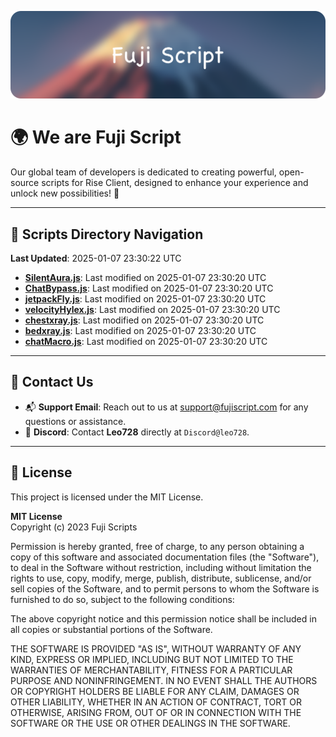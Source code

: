 ![Banner](.github/b.webp)

# 🌍 **We are Fuji Script**

Our global team of developers is dedicated to creating powerful, open-source scripts for Rise Client, designed to enhance your experience and unlock new possibilities! 🌟

---
<!-- SCRIPTS_NAVIGATION_START -->
## 📂 **Scripts Directory Navigation**

**Last Updated**: 2025-01-07 23:30:22 UTC

- **[SilentAura.js](scripts/SilentAura.js)**: Last modified on 2025-01-07 23:30:20 UTC
- **[ChatBypass.js](scripts/ChatBypass.js)**: Last modified on 2025-01-07 23:30:20 UTC
- **[jetpackFly.js](scripts/jetpackFly.js)**: Last modified on 2025-01-07 23:30:20 UTC
- **[velocityHylex.js](scripts/velocityHylex.js)**: Last modified on 2025-01-07 23:30:20 UTC
- **[chestxray.js](scripts/chestxray.js)**: Last modified on 2025-01-07 23:30:20 UTC
- **[bedxray.js](scripts/bedxray.js)**: Last modified on 2025-01-07 23:30:20 UTC
- **[chatMacro.js](scripts/chatMacro.js)**: Last modified on 2025-01-07 23:30:20 UTC

<!-- SCRIPTS_NAVIGATION_END -->

---

## 💬 **Contact Us**  
- 📬 **Support Email**: Reach out to us at [support@fujiscript.com](mailto:support@fujiscript.com) for any questions or assistance.  
- 💬 **Discord**: Contact **Leo728** directly at `Discord@leo728`.

---

## 📜 **License**

This project is licensed under the MIT License.  

**MIT License**  
Copyright (c) 2023 Fuji Scripts  

Permission is hereby granted, free of charge, to any person obtaining a copy of this software and associated documentation files (the "Software"), to deal in the Software without restriction, including without limitation the rights to use, copy, modify, merge, publish, distribute, sublicense, and/or sell copies of the Software, and to permit persons to whom the Software is furnished to do so, subject to the following conditions:  

The above copyright notice and this permission notice shall be included in all copies or substantial portions of the Software.  

THE SOFTWARE IS PROVIDED "AS IS", WITHOUT WARRANTY OF ANY KIND, EXPRESS OR IMPLIED, INCLUDING BUT NOT LIMITED TO THE WARRANTIES OF MERCHANTABILITY, FITNESS FOR A PARTICULAR PURPOSE AND NONINFRINGEMENT. IN NO EVENT SHALL THE AUTHORS OR COPYRIGHT HOLDERS BE LIABLE FOR ANY CLAIM, DAMAGES OR OTHER LIABILITY, WHETHER IN AN ACTION OF CONTRACT, TORT OR OTHERWISE, ARISING FROM, OUT OF OR IN CONNECTION WITH THE SOFTWARE OR THE USE OR OTHER DEALINGS IN THE SOFTWARE.  
